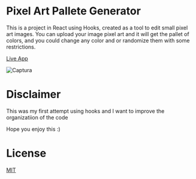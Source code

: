 # Pixel Art Pallete Generator

This is a project in React using Hooks, created as a tool to edit small pixel art images.
You can upload your image pixel art and it will get the pallet of colors, and you could change any color and or randomize them with some restrictions.

[Live App](https://jhonamath.github.io/pixel-art-pallete-generator/)

![Captura](https://user-images.githubusercontent.com/13243106/116637384-2a6e4880-a93a-11eb-8bef-5a26f9f9bf5b.PNG)

# Disclaimer

This was my first attempt using hooks and I want to improve the organizatiion of the code

Hope you enjoy this :)

# License
[MIT](https://choosealicense.com/licenses/mit/)
